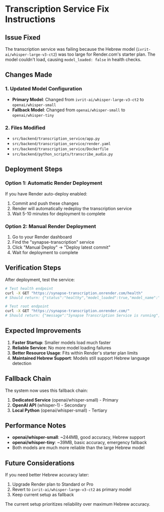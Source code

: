 # Transcription Service Fix Instructions

## Issue Fixed
The transcription service was failing because the Hebrew model (`ivrit-ai/whisper-large-v3-ct2`) was too large for Render.com's starter plan. The model couldn't load, causing `model_loaded: false` in health checks.

## Changes Made

### 1. Updated Model Configuration
- **Primary Model**: Changed from `ivrit-ai/whisper-large-v3-ct2` to `openai/whisper-small`
- **Fallback Model**: Changed from `openai/whisper-small` to `openai/whisper-tiny`

### 2. Files Modified
- `src/backend/transcription_service/app.py`
- `src/backend/transcription_service/render.yaml`
- `src/backend/transcription_service/Dockerfile`
- `src/backend/python_scripts/transcribe_audio.py`

## Deployment Steps

### Option 1: Automatic Render Deployment
If you have Render auto-deploy enabled:
1. Commit and push these changes
2. Render will automatically redeploy the transcription service
3. Wait 5-10 minutes for deployment to complete

### Option 2: Manual Render Deployment
1. Go to your Render dashboard
2. Find the "synapse-transcription" service
3. Click "Manual Deploy" → "Deploy latest commit"
4. Wait for deployment to complete

## Verification Steps

After deployment, test the service:

```bash
# Test health endpoint
curl -X GET "https://synapse-transcription.onrender.com/health"
# Should return: {"status":"healthy","model_loaded":true,"model_name":"openai/whisper-small"}

# Test root endpoint
curl -X GET "https://synapse-transcription.onrender.com/"
# Should return: {"message":"Synapse Transcription Service is running","status":"healthy","model":"openai/whisper-small"}
```

## Expected Improvements

1. **Faster Startup**: Smaller models load much faster
2. **Reliable Service**: No more model loading failures
3. **Better Resource Usage**: Fits within Render's starter plan limits
4. **Maintained Hebrew Support**: Models still support Hebrew language detection

## Fallback Chain

The system now uses this fallback chain:
1. **Dedicated Service** (openai/whisper-small) - Primary
2. **OpenAI API** (whisper-1) - Secondary
3. **Local Python** (openai/whisper-small) - Tertiary

## Performance Notes

- **openai/whisper-small**: ~244MB, good accuracy, Hebrew support
- **openai/whisper-tiny**: ~39MB, basic accuracy, emergency fallback
- Both models are much more reliable than the large Hebrew model

## Future Considerations

If you need better Hebrew accuracy later:
1. Upgrade Render plan to Standard or Pro
2. Revert to `ivrit-ai/whisper-large-v3-ct2` as primary model
3. Keep current setup as fallback

The current setup prioritizes reliability over maximum Hebrew accuracy.